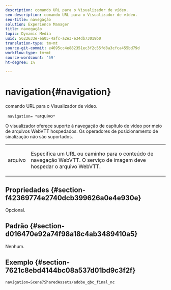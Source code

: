 ```yaml
---
description: comando URL para o Visualizador de vídeo.
seo-description: comando URL para o Visualizador de vídeo.
seo-title: navegação
solution: Experience Manager
title: navegação
topic: Dynamic Media
uuid: 5622633e-ea05-4afc-a2e3-e34db73019b0
translation-type: tm+mt
source-git-commit: e4695cc4e882351ec3f2c55fd8a3cfca455bd79d
workflow-type: tm+mt
source-wordcount: '59'
ht-degree: 1%

---
```



# navigation{#navigation}

comando URL para o Visualizador de vídeo.

` navigation= *`arquivo`*`

O visualizador oferece suporte à navegação de capítulo de vídeo por meio de arquivos WebVTT hospedados. Os operadores de posicionamento de sinalização não são suportados.

<table id="table_C616483932C2482CA9794DDD7313FD7C"> 
 <tbody> 
  <tr> 
   <td colname="col1"> <p> <span class="codeph"> <span class="varname"> arquivo</span> </span> </p> </td> 
   <td colname="col2"> <p> Especifica um URL ou caminho para o conteúdo de navegação WebVTT. O serviço de imagem deve hospedar o arquivo WebVTT. </p> </td> 
  </tr> 
 </tbody> 
</table>

## Propriedades {#section-f42369774e2740dcb399626a0e4e930e}

Opcional.

## Padrão {#section-d016470e92a74f98a18c4ab3489410a5}

Nenhum.

## Exemplo {#section-7621c8ebd4144bc08a537d01bd9c3f2f}

```
navigation=Scene7SharedAssets/adobe_qbc_final_nc
```

